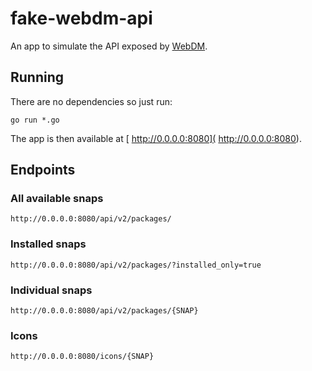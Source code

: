 # fake-webdm-api

An app to simulate the API exposed by [WebDM](https://launchpad.net/webdm).

## Running

There are no dependencies so just run:

	go run *.go

The app is then available at [ http://0.0.0.0:8080]( http://0.0.0.0:8080).

## Endpoints

### All available snaps

	http://0.0.0.0:8080/api/v2/packages/

### Installed snaps

	http://0.0.0.0:8080/api/v2/packages/?installed_only=true

### Individual snaps

	http://0.0.0.0:8080/api/v2/packages/{SNAP}

### Icons

	http://0.0.0.0:8080/icons/{SNAP}